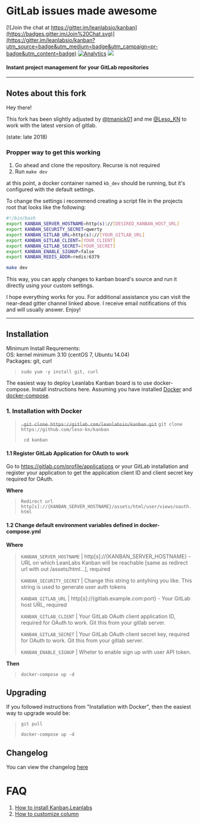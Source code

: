 # GitLab issues made awesome

[![Join the chat at https://gitter.im/leanlabsio/kanban](https://badges.gitter.im/Join%20Chat.svg)](https://gitter.im/leanlabsio/kanban?utm_source=badge&utm_medium=badge&utm_campaign=pr-badge&utm_content=badge)
[![Analytics](https://ga-beacon.appspot.com/UA-66361671-1/leanlabs/kanban)](https://github.com/igrigorik/ga-beacon)
[![](https://badge.imagelayers.io/leanlabs/kanban:1.4.0.svg)](https://imagelayers.io/?images=leanlabs/kanban:1.4.0 'Get your own badge on imagelayers.io')
#### Instant project management for your GitLab repositories

---

## Notes about this fork

Hey there!

This fork has been slightly adjusted by [@tmanick01](https://github.com/tmanick01) and me [@Leso_KN](https://github.com/leso-kn) to work with the latest version of gitlab.

(state: late 2018)

### Propper way to get this working

1. Go ahead and clone the repository. Recurse is not required
2. Run `make dev`

at this point, a docker container named `kb_dev` should be running, but it's configured with the default settings.

To change the settings i recommend creating a script file in the projects root that looks like the following:

```bash
#!/bin/bash
export KANBAN_SERVER_HOSTNAME=http(s)://[DESIRED_KANBAN_HOST_URL]
export KANBAN_SECURITY_SECRET=qwerty
export KANBAN_GITLAB_URL=http(s)://[YOUR_GITLAB_URL]
export KANBAN_GITLAB_CLIENT=[YOUR_CLIENT]
export KANBAN_GITLAB_SECRET=[YOUR_SECRET]
export KANBAN_ENABLE_SIGNUP=false
export KANBAN_REDIS_ADDR=redis:6379

make dev
```

This way, you can apply changes to kanban board's source and run it directly using your custom settings.

I hope everything works for you. For additional assistance you can visit the near-dead gitter channel linked above. I receive email notifications of this and will usually answer. Enjoy!

---

## Installation

Minimum Install Requrements:  
OS: kernel minimum 3.10 (centOS 7, Ubuntu 14.04)  
Packages: git, curl  

>`sudo yum -y install git, curl`  

The easiest way to deploy Leanlabs Kanban board is to use docker-compose. Install instructions here.
Assuming you have installed [Docker](http://docs.docker.com/engine/installation/) and [docker-compose](http://docs.docker.com/compose/install/).

### 1. Installation with Docker

>~~` git clone https://gitlab.com/leanlabsio/kanban.git`~~
> `git clone https://github.com/leso-kn/kanban`
>
>` cd kanban`


#### 1.1 Register GitLab Application for OAuth to work

Go to https://gitlab.com/profile/applications or your GitLab installation and register your application to get the application client ID and client secret key required for OAuth.

**Where**

> `Redirect url http[s]://{KANBAN_SERVER_HOSTNAME}/assets/html/user/views/oauth.html`

#### 1.2 Change default environment variables defined in docker-compose.yml 

**Where**

> `KANBAN_SERVER_HOSTNAME` | http[s]://{KANBAN_SERVER_HOSTNAME} - URL on which LeanLabs Kanban will be reachable [same as redirect url with out /assets/html...], required
>
> `KANBAN_SECURITY_SECRET` | Change this string to antyhing you like. This string is used to generate user auth tokens
>
> `KANBAN_GITLAB_URL` | http[s]://{gitlab.example.com:port} - Your GitLab host URL, required
>
> `KANBAN_GITLAB_CLIENT` | Your GitLab OAuth client application ID, required for OAuth to work. Git this from your gitlab server.
>
> `KANBAN_GITLAB_SECRET` | Your GitLab OAuth client secret key, required for OAuth to work. Git this from your gitlab server.
>
> `KANBAN_ENABLE_SIGNUP` | Wheter to enable sign up with user API token.

**Then**

> `docker-compose up -d`


## Upgrading

If you followed instructions from "Installation with Docker", then the easiest way to upgrade would be:

> `git pull`
>
> `docker-compose up -d`

## Changelog

You can view the changelog [here](https://gitlab.com/leanlabsio/kanban/blob/master/CHANGELOG.md)

# FAQ

1. [How to install Kanban.Leanlabs](http://kanban.leanlabs.io/docs/installation/)
2. [How to customize column](http://kanban.leanlabs.io/docs/usage/customize-columns)
